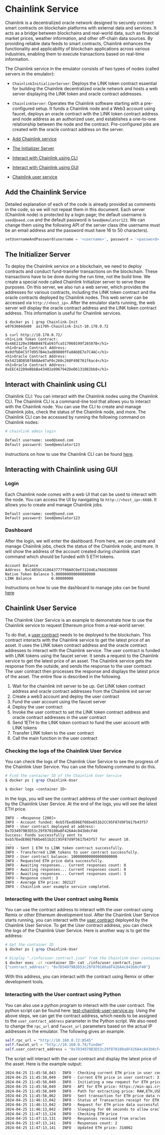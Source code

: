 # Chainlink Service 

Chainlink is a decentralized oracle network designed to securely connect smart
contracts on blockchain platforms with external data and services. It acts as a
bridge between blockchains and real-world data, such as financial market
prices, weather information, and other off-chain data sources. By providing
reliable data feeds to smart contracts, Chainlink enhances the functionality
and applicability of blockchain applications across various industries,
enabling them to execute transactions based on real-time information.

The Chainlink service in the emulator consists of two types of nodes (called
servers in the emulator):

- `ChainlinkInitializerServer`: Deploys the LINK token contract essential for
  building the Chainlink decentralized oracle network and hosts a web server
  displaying the LINK token and oracle contract addresses.

- `ChainlinkServer`: Operates the Chainlink software starting with a
  pre-configured setup. It funds a Chainlink node and a Web3 account using
  faucet, deploys an oracle contract with the LINK token contract address and
  node address as an authorized user, and establishes a one-to-one relationship
  between the node and the contract. Pre-configured jobs are created with the
  oracle contract address on the server.


- [Add Chainlink service](#add-chainlink-service)
- [The Initializer Server](#init-server)
- [Interact with Chainlink using CLI](#interact-with-cli)
- [Interact with Chainlink using GUI](#interact-with-gui)
- [Chainlink user service](#user-service)


<a id="add-chainlink-service"></a>
## Add the Chainlink Service

Detailed explanation of each of the code is already provided as comments
in the code, so we will not repeat them in this document. 
Each server (Chainlink node) is protected by a login page; the default username 
is `seed@seed.com` and the default password is `Seed@emulator123`. 
We can change them using the following API of the server 
class (the username must be an email address and the password
must have 16 to 50 characters).

```python
setUsernameAndPassword(username = '<username>', password = '<password>')
```

<a id="init-server"></a>
## The Initializer Server

To deploy the Chainlink service on a blockchain, we need to deploy contracts
and conduct fund-transfer transactions on the blockchain. These transactions
have to be done during the run time, not the build time. 
We create a special node called Chainlink Initializer server to serve these
purposes. On this server, we also run a web server, which provides
the addresses for various contracts, including the LINK token contract
and the oracle contracts deployed by Chainlink nodes. 
This web server can be accessed via `http://<host_ip>`. 
After the emulator starts running, the web server will display
the oracle contract address and the LINK token contract address. 
This information is useful for Chainlink services.

```
$ docker ps | grep Chainlink-Init
e0763604de80  as170h-Chainlink-Init-10.170.0.72

$ curl http://10.170.0.72/
<h1>Link Token Contract: 0x4AE2120e39BAB487Eab93fca517060199f26587B</h1>
<h1>Oracle Contract Address: 0x0dfbD4C5f7d957B4e3adB9800fFa8AbDE7e7C4AC</h1>
<h1>Oracle Contract Address: 0x54218D858f8A8Ae87aF0c260c260F49E761f6ac4</h1>
<h1>Oracle Contract Address: 0xEEC422D9eBbbBa43402a9967942DeD6131082bb8</h1>
```


<a id="interact-with-cli"></a>
## Interact with Chainlink using CLI

Chainlink CLI: You can interact with the Chainlink nodes using the Chainlink
CLI. The Chainlink CLI is a command-line tool that allows you to interact with
the Chainlink node. You can use the CLI to create and manage Chainlink jobs,
check the status of the Chainlink node, and more. The Chainlink CLI can be
accessed by running the following command on Chainlink nodes: 

```bash
# chainlink admin login

Default username: seed@seed.com
Default password: Seed@emulator123
```

Instructions on how to use the Chainlink CLI can be found
[here](https://github.com/smartcontractkit/chainlink/wiki/Command-Line-Options).


<a id="interact-with-gui"></a>
## Interacting with Chainlink using GUI

### Login  

Each Chainlink node comes with a web UI that can
be used to interact with the node.  You can access the UI by navigating
to `http://<host_ip>:6688`. It allows you to create and manage Chainlink jobs. 

  ```
  Default username: seed@seed.com
  Default password: Seed@emulator123
  ```

### Dashboard

After the login, we will enter the dashboard. From here, 
we can create and manage Chainlink jobs,
check the status of the Chainlink node, and more.
It will show the address of 
the account created during chainlink start command which 
should be funded with 5 ETH tokens.
```
Account Balance
Address  0xC485bC418643777f98A0C0eF31244Ea766028088
Native Token Balance 5.000000000000000000
LINK Balance         0.00000000
```

Instructions on how to use the dashboard to manage jobs can be
found [here](https://docs.chain.link/chainlink-nodes)



<a id="user-service"></a>
## Chainlink User Service 

The Chainlink User Service is an example to demonstrate how to
use the Chainlink service to request Ethereum price from 
a real-world server. 

To do that, a [user contract](./contracts/user_contract.sol) needs to
be deployed to the blockchain. This contract interacts with the Chainlink
service to get the latest price of an asset. 
It uses the LINK token contract address and the oracle contract addresses
to interact with the Chainlink service. 
The user contract is funded with LINK tokens using the
faucet server. It sends a request to the Chainlink service to
get the latest price of an asset. The Chainlink service gets the
response from the outside, and sends the response to
the user contract. The user contract then processes the response and displays
the latest price of the asset. The entire flow is described in
the following. 

1. Wait for the chainlink init server to be up. 
Get LINK token contract address and oracle contract addresses from the Chainlink init server
2. Create a web3 account and deploy the user contract
3. Fund the user account using the faucet server
4. Deploy the user contract
5. Invoke the user contract to set the LINK token contract address and
oracle contract addresses in the user contract
6. Send 1ETH to the LINK token contract to fund the user account with LINK tokens
7. Transfer LINK token to the user contract
8. Call the main function in the user contract


### Checking the logs of the Chainlink User Service

You can check the logs of the Chainlink User Service to
see the progress of the Chainlink User Service.
You can use the following command to do this.

```bash
# Find the container ID of the Chainlink User Service
$ docker ps | grep Chainlink-User

$ docker logs <container ID>
```

In the logs, you will see the contract address of the user contract
deployed by the Chainlink User Service. 
At the end of the logs, you will see the latest ETH price. 

```
INFO - <Response [200]>
INFO - Account funded: 0xb57EedE06Ef66be651b2CC95F87d9F5617b43f57
INFO - User contract deployed at address: 0x7D34979B3D53c29f870180a8F426A4c843b0cF40
Success: Funds successfully sent to 0xb57EedE06Ef66be651b2CC95F87d9F5617b43f57 for amount 10.
... 
INFO - Sent 1 ETH to LINK token contract successfully.
INFO - Transferred LINK tokens to user contract successfully.
INFO - User contract balance: 100000000000000000000
INFO - Requested ETH price data successfully.
INFO - Awaiting responses... Current responses count: 0
INFO - Awaiting responses... Current responses count: 0
INFO - Awaiting responses... Current responses count: 3
INFO - Response count: 3
INFO - Average ETH price: 302127
INFO - Chainlink user example service completed.
```

### Interacting with the User contract using Remix

You can use the contract address to interact with the user contract using Remix
or other Ethereum development tool.
After the Chainlink User Service starts running, you can interact with the
[user contract](./contracts/user_contract.sol) deployed by the Chainlink User
Service. To get the User contract address, you can check the logs of the
Chainlink User Service. Here is another way is to get the address:

```bash
# Get the container ID 
$ docker ps | grep Chainlink-User

# Display "./info/user_contract.json" from the Chainlink-User container
$ docker exec -it <container ID> cat ./info/user_contract.json
{"contract_address": "0x7D34979B3D53c29f870180a8F426A4c843b0cF40"}
```

With this address, you can interact with the contract using Remix or other
development tools. 


### Interacting with the User contract using Python

You can also use a python program to interact with the user contract. The
python script can be found here:
[test-chainlink-user-service.py](./test-chainlink-user-service.py). 
Using the above steps, we can get the contract address, which needs to
be assigned to the `user_contract_address` parameter in the Python script.
We also need to change the `rpc_url` and `faucet_url` 
parameters based on the actual IP addresses in the emulator. 
The following gives an example. 

```python
self.rpc_url = "http://10.160.0.72:8545"
self.faucet_url = "http://10.160.0.74/fundme"
self.user_contract_address = "0x7D34979B3D53c29f870180a8F426A4c843b0cF40"
```

The script will interact with the user contract and display the latest price of
the asset. Here is the example output:

```bash
2024-04-25 11:45:58,043 - INFO - Checking current ETH price in user contract
2024-04-25 11:45:58,049 - INFO - Current ETH price in user contract: 315075
2024-04-25 11:45:58,049 - INFO - Initiating a new request for ETH price data
2024-04-25 11:45:58,049 - INFO - API for ETH price: https://min-api.cryptocompare.com/data/pricemultifull?fsyms=ETH&tsyms=USD
2024-04-25 11:45:58,049 - INFO - Path for extracting price: RAW,ETH,USD,PRICE
2024-04-25 11:45:58,062 - INFO - Sent transaction for ETH price data request. Hash: 0x8cabcb43db6a39805e51c065248342d7804dbd8705928732eb7aa20ef21effc7
2024-04-25 11:46:13,042 - INFO - Status of Transaction receipt for ETH price data request: 1
2024-04-25 11:46:13,042 - INFO - Request for ETH price data successful
2024-04-25 11:46:13,042 - INFO - Sleeping for 60 seconds to allow oracles to respond
2024-04-25 11:47:13,124 - INFO - Checking ETH price
2024-04-25 11:47:13,131 - INFO - Responses received from oracles
2024-04-25 11:47:13,141 - INFO - Responses count: 2
2024-04-25 11:47:13,141 - INFO - Updated ETH price: 314862
```
